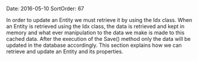 Date: 2016-05-10
SortOrder: 67

In order to update an Entity we must retrieve it by using the Idx class. When an Entity is retrieved using the Idx class, the data is retrieved and kept in memory and what ever manipulation to the data we make is made to this cached data. After the execution of the Save() method only the data will be updated in the database accordingly. This section explains how we can retrieve and update an Entity and its properties.

 
